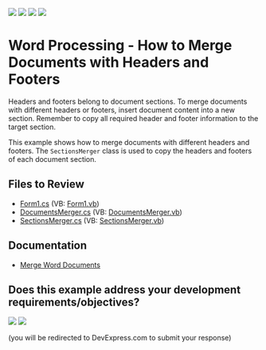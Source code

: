 <!-- default badges list -->
![](https://img.shields.io/endpoint?url=https://codecentral.devexpress.com/api/v1/VersionRange/128610857/24.2.1%2B)
[![](https://img.shields.io/badge/Open_in_DevExpress_Support_Center-FF7200?style=flat-square&logo=DevExpress&logoColor=white)](https://supportcenter.devexpress.com/ticket/details/E4404)
[![](https://img.shields.io/badge/📖_How_to_use_DevExpress_Examples-e9f6fc?style=flat-square)](https://docs.devexpress.com/GeneralInformation/403183)
[![](https://img.shields.io/badge/💬_Leave_Feedback-feecdd?style=flat-square)](#does-this-example-address-your-development-requirementsobjectives)
<!-- default badges end -->

# Word Processing - How to Merge Documents with Headers and Footers

Headers and footers belong to document sections. To merge documents with different headers or footers, insert document content into a new section. Remember to copy all required header and footer information to the target section.

This example shows how to merge documents with different headers and footers. The `SectionsMerger` class is used to copy the headers and footers of each document section.

## Files to Review

* [Form1.cs](./CS/DocumentMerger/Form1.cs) (VB: [Form1.vb](./VB/DocumentMerger/Form1.vb))
* [DocumentsMerger.cs](./CS/DocumentMerger/Helpers/DocumentsMerger.cs) (VB: [DocumentsMerger.vb](./VB/DocumentMerger/Helpers/DocumentsMerger.vb))
* [SectionsMerger.cs](./CS/DocumentMerger/Helpers/SectionsMerger.cs) (VB: [SectionsMerger.vb](./VB/DocumentMerger/Helpers/SectionsMerger.vb))

## Documentation

* [Merge Word Documents](https://docs.devexpress.com/OfficeFileAPI/119802/word-processing-document-api/merge-and-split-documents/merge-documents)
<!-- feedback -->
## Does this example address your development requirements/objectives?

[<img src="https://www.devexpress.com/support/examples/i/yes-button.svg"/>](https://www.devexpress.com/support/examples/survey.xml?utm_source=github&utm_campaign=word-processing-merge-documents-with-different-headers-and-footers&~~~was_helpful=yes) [<img src="https://www.devexpress.com/support/examples/i/no-button.svg"/>](https://www.devexpress.com/support/examples/survey.xml?utm_source=github&utm_campaign=word-processing-merge-documents-with-different-headers-and-footers&~~~was_helpful=no)

(you will be redirected to DevExpress.com to submit your response)
<!-- feedback end -->
